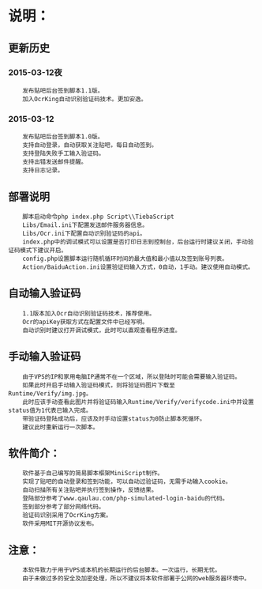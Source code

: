 说明：
===
更新历史
---
### 2015-03-12夜<br />
        发布贴吧后台签到脚本1.1版。
        加入OcrKing自动识别验证码技术。更加安逸。
### 2015-03-12<br />
        发布贴吧后台签到脚本1.0版。
        支持自动登录，自动获取关注贴吧，每日自动签到。
        支持登陆失败手工输入验证码。
        支持出错发送邮件提醒。
        支持日志记录。
部署说明
---
        脚本启动命令php index.php Script\\TiebaScript
        Libs/Email.ini下配置发送邮件服务器信息。
        Libs/Ocr.ini下配置自动识别验证码的api。
        index.php中的调试模式可以设置是否打印日志到控制台，后台运行时建议关闭，手动验证码模式下建议开启。
        config.php设置脚本运行随机循环时间的最大值和最小值以及签到账号列表。
        Action/BaiduAction.ini设置验证码输入方式，0自动，1手动。建议使用自动模式。
自动输入验证码
---
        1.1版本加入Ocr自动识别验证码技术，推荐使用。
        Ocr的apiKey获取方式在配置文件中已经写明。
        自动识别时建议打开调试模式，此时可以直观查看程序进度。
手动输入验证码
---
        由于VPS的IP和家用电脑IP通常不在一个区域，所以登陆时可能会需要输入验证码。
        如果此时开启手动输入验证码模式，则将验证码图片下载至Runtime/Verify/img.jpg。
        此时应该手动查看此图片并将验证码输入Runtime/Verify/verifycode.ini中并设置status值为1代表已输入完成。
        带验证码登陆成功后，应该及时手动设置status为0防止脚本死循环。
        建议此时重新运行一次脚本。
软件简介：
---
        软件基于自己编写的简易脚本框架MiniScript制作。
        实现了贴吧的自动登录和签到功能，可以自动过验证码，无需手动输入cookie。
        自动扫描所有关注贴吧并执行签到操作，反馈结果。
        登陆部分参考了www.qaulau.com/php-simulated-login-baidu的代码。
        签到部分参考了部分网络代码。
        验证码识别采用了OcrKing方案。
        软件采用MIT开源协议发布。
注意：
---
        本软件致力于用于VPS或本机的长期运行的后台脚本。一次运行，长期无忧。
        由于未做过多的安全及加密处理，所以不建议将本软件部署于公网的web服务器环境中。
        